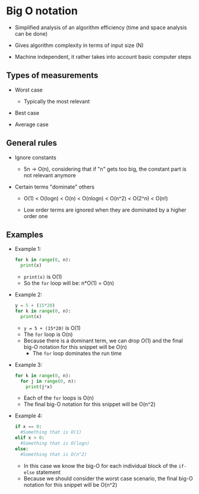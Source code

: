 # Big O notation

- Simplified analysis of an algorithm efficiency (time and space analysis can be done)

- Gives algorithm complexity in terms of input size (N)

- Machine independent, it rather takes into account basic computer steps

## Types of measurements

- Worst case
  - Typically the most relevant

- Best case

- Average case

## General rules

- Ignore constants
  - 5n -> O(n), considering that if "n" gets too big, the constant part is not relevant anymore

- Certain terms "dominate" others
  - O(1) < O(logn) < O(n) < O(nlogn) < O(n^2) < O(2^n) < O(n!)

  - Low order terms are ignored when they are dominated by a higher order one

## Examples

- Example 1:
  ```Python
  for k in range(0, n):
    print(x)
  ```

  - `print(x)` is O(1)
  - So the `for` loop will be: n*O(1) = O(n)

- Example 2:
  ```Python
  y = 5 + (15*20)
  for k in range(0, n):
    print(x)
  ```

  - `y = 5 + (15*20)` is O(1)
  - The `for` loop is O(n)
  - Because there is a dominant term, we can drop O(1) and the final big-O notation for this snippet will be O(n)
    - The `for` loop dominates the run time

- Example 3:
  ```Python
  for k in range(0, n):
    for j in range(0, n):
      print(j*x)
  ```

  - Each of the `for` loops is O(n)
  - The final big-O notation for this snippet will be O(n^2)

- Example 4:
  ```Python
  if x == 0:
    #Something that is O(1)
  elif x > 0:
    #Something that is O(logn)
  else:
    #Something that is O(n^2)
  ```

  - In this case we know the big-O for each individual block of the `if-else` statement
  - Because we should consider the worst case scenario, the final big-O notation for this snippet will be O(n^2)